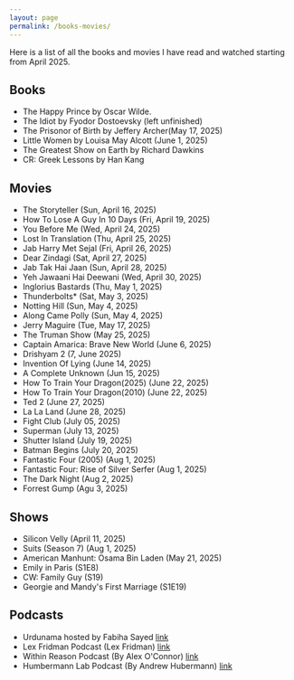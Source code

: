 ```yaml
---
layout: page
permalink: /books-movies/
---
```


Here is a list of all the books and movies I have read and watched starting from April 2025. 

Books 
----
- The Happy Prince by Oscar Wilde. 
- The Idiot by Fyodor Dostoevsky (left unfinished)
- The Prisonor of Birth by Jeffery Archer(May 17, 2025)
- Little Women by Louisa May Alcott (June 1, 2025)
- The Greatest Show on Earth by Richard Dawkins
- CR: Greek Lessons by Han Kang

Movies 
----
- The Storyteller (Sun, April 16, 2025)
- How To Lose A Guy In 10 Days (Fri, April 19, 2025)
- You Before Me (Wed, April 24, 2025)
- Lost In Translation (Thu, April 25, 2025)
- Jab Harry Met Sejal (Fri, April 26, 2025)
- Dear Zindagi (Sat, April 27, 2025)
- Jab Tak Hai Jaan (Sun, April 28, 2025)
- Yeh Jawaani Hai Deewani (Wed, April 30, 2025)
- Inglorius Bastards (Thu, May 1, 2025)
- Thunderbolts* (Sat, May 3, 2025)
- Notting Hill (Sun, May 4, 2025)
- Along Came Polly (Sun, May 4, 2025)
- Jerry Maguire (Tue, May 17, 2025)
- The Truman Show (May 25, 2025)
- Captain Amarica: Brave New World (June 6, 2025)
- Drishyam 2 (7, June 2025)
- Invention Of Lying (June 14, 2025)
- A Complete Unknown (Jun 15, 2025)
- How To Train Your Dragon(2025) (June 22, 2025)
- How To Train Your Dragon(2010) (June 22, 2025)
- Ted 2 (June 27, 2025)
- La La Land (June 28, 2025)
- Fight Club (July 05, 2025)
- Superman (July 13, 2025)
- Shutter Island (July 19, 2025)
- Batman Begins (July 20, 2025)
- Fantastic Four (2005) (Aug 1, 2025)
- Fantastic Four: Rise of Silver Serfer (Aug 1, 2025)
- The Dark Night (Aug 2, 2025)
- Forrest Gump (Agu 3, 2025)

Shows
---
- Silicon Velly  (April 11, 2025)
- Suits (Season 7) (Aug 1, 2025)
- American Manhunt: Osama Bin Laden (May 21, 2025)
- Emily in Paris (S1E8)
- CW: Family Guy (S19)
- Georgie and Mandy's First Marriage (S1E19)

Podcasts
---
- Urdunama hosted by Fabiha Sayed [link](https://open.spotify.com/show/6zRRY9ssHgiH2Rm0IUrd5x)
- Lex Fridman Podcast (Lex Fridman) [link](https://lexfridman.com/podcast/)
- Within Reason Podcast (By Alex O'Connor) [link](https://open.spotify.com/show/16wUbvDT95dxzpG2KEhakK)
- Humbermann Lab Podcast (By Andrew Hubermann) [link](https://www.hubermanlab.com/all-episodes)
